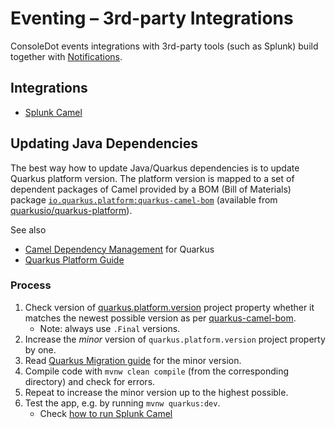 # Eventing – 3rd-party Integrations

ConsoleDot events integrations with 3rd-party tools (such as Splunk)
build together with [Notifications](https://github.com/RedHatInsights/notifications-backend/).

## Integrations

* [Splunk Camel](splunk-quarkus/README.md)

## Updating Java Dependencies

The best way how to update Java/Quarkus dependencies is to update Quarkus platform version.
The platform version is mapped to a set of dependent packages of Camel provided by a BOM (Bill of Materials)
package [`io.quarkus.platform:quarkus-camel-bom`][quarkus-camel-bom]
(available from [quarkusio/quarkus-platform](https://github.com/quarkusio/quarkus-platform)).

See also
* [Camel Dependency Management](https://camel.apache.org/camel-quarkus/latest/user-guide/dependency-management.html) for Quarkus
* [Quarkus Platform Guide](https://quarkus.io/guides/platform)

### Process

1. Check version of [quarkus.platform.version](/splunk-quarkus/pom.xml) project property whether it matches
   the newest possible version as per [quarkus-camel-bom][quarkus-camel-bom].
   * Note: always use `.Final` versions.
1. Increase the *minor* version of `quarkus.platform.version` project property by one.
1. Read [Quarkus Migration guide](https://github.com/quarkusio/quarkus/wiki/Migration-Guides)
   for the minor version.
1. Compile code with `mvnw clean compile` (from the corresponding directory) and check for errors.
1. Repeat to increase the minor version up to the highest possible.
1. Test the app, e.g. by running `mvnw quarkus:dev`.
   * Check [how to run Splunk Camel](splunk-quarkus/README.md#running)


[quarkus-camel-bom]: https://search.maven.org/artifact/io.quarkus.platform/quarkus-camel-bom
